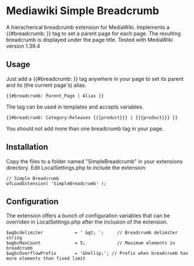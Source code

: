 Mediawiki Simple Breadcrumb
===========================

A hieracherical breadcrumb extension for MediaWiki. Implements a {{#breadcrumb: }} tag to set a parent page for each page. The resulting breadcrumb is displayed under the page title.
Tested with MediaWiki version 1.39.4

Usage
-----

Just add a {{#breadcrumb: }} tag anywhere in your page to set its parent and its (the current page's) alias.

	{{#breadcrumb: Parent_Page | Alias }}

The tag can be used in templates and accepts variables.

	{{#breadcrumb: Category:Releases {{{product}}} | {{{product}}} }}

You should not add more than one breadcrumb tag in your page.


Installation
------------

Copy the files to a folder named "SimpleBreadcrumb" in your extensions directory. 
Edit LocalSettings.php to include the extension:

	// Simple Breadcrumb
	wfLoadExtension( 'SimpleBreadcrumb' );


Configuration
-------------

The extension offers a bunch of configuration variables that can be overriden in LocalSettings.php after the inclusion of the extension.

	$wgbcdelimiter            = ' &gt; ';     // Breadcrumb delimiter string
	$wgbcMaxCount             = 5;            // Maximum elements in breadcrumb
	$wgbcOverflowPrefix       = '&hellip;'; // Prefix when breadcrumb has more elements than fixed limit
